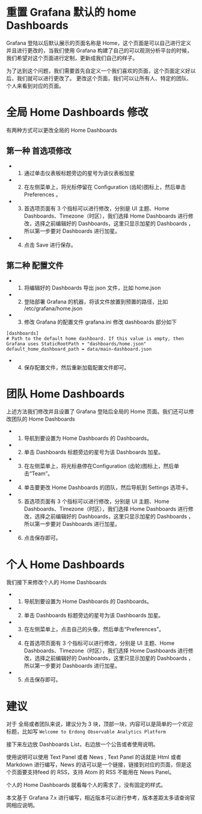 # 重置 Grafana 默认的 home Dashboards 

Grafana 登陆以后默认展示的页面名称是 Home，这个页面是可以自己进行定义并且进行更改的，当我们使用 Grafana 构建了自己的可以观测分析平台的时候，我们希望对这个页面进行定制，更新成我们自己的样子。

为了达到这个问题，我们需要首先自定义一个我们喜欢的页面，这个页面定义好以后，我们就可以进行更改了。 更改这个页面，我们可以让所有人、特定的团队、个人来看到对应的页面。

# 全局 Home Dashboards 修改

有两种方式可以更改全局的 Home Dashboards
##  第一种 首选项修改

* 1. 通过单击仪表板标题旁边的星号为该仪表板加星
* 2. 在左侧菜单上，将光标停留在 Configuration (齿轮)图标上，然后单击 Preferences 。
* 3. 首选项页面有 3 个指标可以进行修改，分别是 UI 主题、Home Dashboards、Timezone（时区），我们选择  Home Dashboards 进行修改，选择之前编辑好的 Dashboards，这里只显示加星的 Dashboards ，所以第一步要对 Dashboards 进行加星。
* 4. 点击 Save 进行保存。

##  第二种 配置文件

* 1. 将编辑好的 Dashboards 导出 json 文件，比如 home.json
* 2. 登陆部署 Grafana 的机器，将该文件放置到预置的路径，比如 /etc/grafana/home.json
* 3. 修改 Grafana 的配置文件 grafana.ini 修改 dashboards 部分如下

```
[dashboards]
# Path to the default home dashboard. If this value is empty, then Grafana uses StaticRootPath + "dashboards/home.json"
default_home_dashboard_path = data/main-dashboard.json
```

* 4. 保存配置文件，然后重新加载配置文件即可。


# 团队 Home Dashboards

上述方法我们修改并且设置了 Grafana 登陆后全局的 Home 页面。我们还可以修改团队的 Home Dashboards 

* 1. 导航到要设置为 Home Dashboards 的 Dashboards。

* 2. 单击 Dashboards 标题旁边的星号为该 Dashboards 加星。

* 3. 在左侧菜单上，将光标悬停在Configuration (齿轮)图标上，然后单击“Team”。

* 4. 单击要更改 Home Dashboards 的团队，然后导航到 Settings 选项卡。

* 5. 首选项页面有 3 个指标可以进行修改，分别是 UI 主题、Home Dashboards、Timezone（时区），我们选择  Home Dashboards 进行修改，选择之前编辑好的 Dashboards，这里只显示加星的 Dashboards ，所以第一步要对 Dashboards 进行加星。

* 6. 点击保存即可。


# 个人 Home Dashboards

我们接下来修改个人的 Home Dashboards  

* 1. 导航到要设置为 Home Dashboards 的 Dashboards。

* 2. 单击 Dashboards 标题旁边的星号为该 Dashboards 加星。

* 3. 在左侧菜单上，点击自己的头像，然后单击“Preferences”。

* 4. 在首选项页面有 3 个指标可以进行修改，分别是 UI 主题、Home Dashboards、Timezone（时区），我们选择  Home Dashboards 进行修改，选择之前编辑好的 Dashboards，这里只显示加星的 Dashboards ，所以第一步要对 Dashboards 进行加星。

* 5. 点击保存即可。

# 建议

对于 全局或者团队来说，建议分为 3 块，顶部一块，内容可以是简单的一个欢迎标题，比如写 `Welcome to Erdong Observable Analytics Platform `

接下来左边放 Dashboards List，右边放一个公告或者使用说明。

使用说明可以使用 Text Panel 或者 News , Text Panel 的话就是 Html 或者 Markdown 进行编写，News 的话可以是一个链接，链接到对应的页面，但是这个页面要支持feed 的 RSS，支持 Atom 的 RSS 不能用在 News Panel。

个人的 Home Dashboards 就看每个人的需求了，没有固定的样式。


本文基于 Grafana 7.x 进行编写，相近版本可以进行参考，版本差距太多请查询官网相应说明。